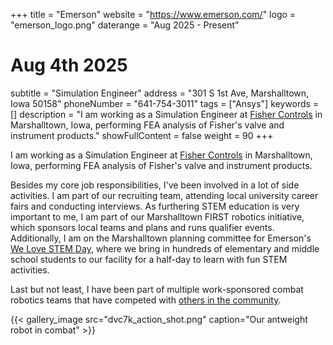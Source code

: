 +++
title = "Emerson"
website = "https://www.emerson.com/"
logo = "emerson_logo.png"
daterange = "Aug 2025 - Present"
# Aug 4th 2025
subtitle = "Simulation Engineer"
address = "301 S 1st Ave, Marshalltown, Iowa 50158"
phoneNumber = "641-754-3011"
tags = ["Ansys"]
keywords = []
description = "I am working as a Simulation Engineer at [Fisher Controls](https://www.emerson.com/en-us/automation/fisher) in Marshalltown, Iowa, performing FEA analysis of Fisher's valve and instrument products."
showFullContent = false
weight = 90
+++

I am working as a Simulation Engineer at
[Fisher Controls](https://www.emerson.com/en-us/automation/fisher)
in Marshalltown, Iowa, performing FEA analysis of Fisher's valve and
instrument products.

Besides my core job responsibilities, I've been involved in a lot of side activities.
I am part of our recruiting team, attending local university career fairs and conducting
interviews. As furthering STEM education is very important to me,
I am part of our Marshalltown FIRST robotics initiative, which sponsors
local teams and plans and runs qualifier events. Additionally, I am on the Marshalltown
planning committee for Emerson's [We Love STEM Day](https://www.emerson.com/WeLoveSTEM),
where we bring in hundreds of elementary and middle school students to our facility
for a half-day to learn with fun STEM activities.

Last but not least, I have been part of multiple work-sponsored combat robotics teams
that have competed with
[others in the community](https://www.timesrepublican.com/news/todays-news/2024/11/gregg-young-marshalltown-entries-win-big-at-mcc-battlebots-competition/).

{{< gallery_image src="dvc7k_action_shot.png" caption="Our antweight robot in combat" >}}

